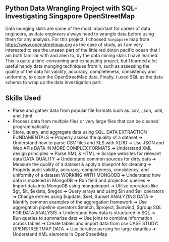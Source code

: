 ## Python Data Wrangling Project with SQL- Investigating Singapore OpenStreetMap
Data munging skills are some of the most important for career of data engineers, as data engineers always need to wrangle data before using them for any analysis. For this project, I choosed `Singapore` map from https://www.openstreetmap.org as the case of study, as I am very interested to see the unseen part of the little red doton pacific ocean that I am both familiar with and alien to, by the data mining skills I have learned. This is quite a time-consuming and exhausting project, but I learned a lot useful handy data munging techniques from it, such as assessing the quality of the data for validity, accuracy, completeness, consistency and uniformity, to clean the OpenStreetMap data. Finally, I used SQL as the data schema to wrap up the data investigation part.


## Skills Used
- Parse and gather data from popular file formats such as .csv, .json, .xml, and .html
- Process data from multiple files or very large files that can be cleaned programmatically.
- Store, query, and aggregate data using SQL.
DATA EXTRACTION FUNDAMENTALS
➔ Properly assess the quality of a dataset
➔ Understand how to parse CSV files and XLS with XLRD ➔ Use JSON and Web APIs
DATA IN MORE COMPLEX FORMATS
➔ Understand XML design principles ➔ Parse XML & HTML
➔ Scrape websites for relevant data
DATA QUALITY
➔ Understand common sources for dirty data
➔ Measure the quality of a dataset & apply a blueprint for
cleaning
➔ Properly audit validity, accuracy, completeness, consistency,
and uniformity of a dataset
WORKING WITH MONGODB
➔ Understand how data is modeled in MongoDB ➔ Run field and projection queries
➔ Import data into MongoDB using mongoimport ➔ Utilize operators like $gt, $lt, $exists, $regex
➔ Query arrays and using $in and $all operators ➔ Change entries using $update, $set, $unset
ANALYZING DATA
➔ Identify common examples of the aggregation framework
➔ Use aggregation pipeline operators $match, $project, $unwind,
$group
SQL FOR DATA ANALYSIS
➔ Understand how data is structured in SQL
➔ Run queries to summarize data
➔ Use joins to combine information across tables ➔ Create tables and import data from csv
CASE STUDY: OPENSTREETMAP DATA
➔ Use iterative parsing for large datafiles
➔ Understand XML elements in OpenStreetMap
